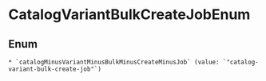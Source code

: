
# CatalogVariantBulkCreateJobEnum

## Enum


    * `catalogMinusVariantMinusBulkMinusCreateMinusJob` (value: `"catalog-variant-bulk-create-job"`)



